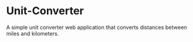 # Unit-Converter
A simple unit converter web application that converts distances between miles and kilometers.
